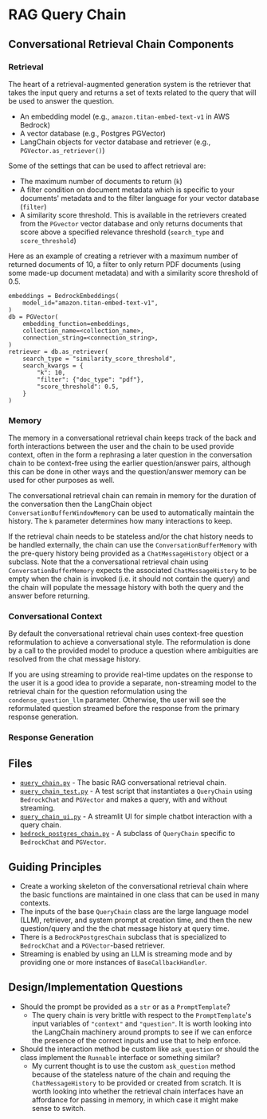 # RAG Query Chain

## Conversational Retrieval Chain Components

### Retrieval

The heart of a retrieval-augmented generation system is the retriever
that takes the input query and returns a set of texts related to the
query that will be used to answer the question.

- An embedding model (e.g., `amazon.titan-embed-text-v1` in AWS Bedrock)
- A vector database (e.g., Postgres PGVector)
- LangChain objects for vector database and retriever (e.g., `PGVector.as_retriever()`)

Some of the settings that can be used to affect retrieval are:

- The maximum number of documents to return (`k`)
- A filter condition on document metadata which is specific to your
  documents' metadata and to the filter language for your vector
  database (`filter`)
- A similarity score threshold. This is available in the retrievers
  created from the `PGvector` vector database and only returns
  documents that score above a specified relevance threshold
  (`search_type` and `score_threshold`)

Here as an example of creating a retriever with a maximum number
of returned documents of 10, a filter to only return PDF documents
(using some made-up document metadata) and with a similarity
score threshold of 0.5.

```
embeddings = BedrockEmbeddings(
    model_id="amazon.titan-embed-text-v1",
)
db = PGVector(
    embedding_function=embeddings,
    collection_name=<collection_name>,
    connection_string=<connection_string>,
)
retriever = db.as_retriever(
    search_type = "similarity_score_threshold",
    search_kwargs = {
        "k": 10,
        "filter": {"doc_type": "pdf"},
        "score_threshold": 0.5,
    }
)
```

### Memory

The memory in a conversational retrieval chain keeps track of the back
and forth interactions between the user and the chain to be used
provide context, often in the form a rephrasing a later question
in the conversation chain to be context-free using the earlier
question/answer pairs, although this can be done in other ways
and the question/answer memory can be used for other purposes as well.

The conversational retrieval chain can remain in memory for the
duration of the conversation then the LangChain object
`ConversationBufferWindowMemory` can be used to automatically maintain
the history. The `k` parameter determines how many interactions to
keep.

If the retrieval chain needs to be stateless and/or the chat history
needs to be handled externally, the chain can use the
`ConversationBufferMemory` with the pre-query history being provided
as a `ChatMessageHistory` object or a subclass. Note that the a
conversational retrieval chain using `ConversationBufferMemory` expects
the associated `ChatMessageHistory` to be empty when the chain is
invoked (i.e. it should not contain the query) and the chain will
populate the message history with both the query and the answer
before returning.

### Conversational Context

By default the conversational retrieval chain uses context-free
question reformulation to achieve a conversational style. The 
reformulation is done by a call to the provided model to
produce a question where ambiguities are resolved from the
chat message history.

If you are using streaming to provide real-time updates on the
response to the user it is a good idea to provide a separate,
non-streaming model to the retrieval chain for the question
reformulation using the `condense_question_llm` parameter. Otherwise,
the user will see the reformulated question streamed before
the response from the primary response generation.

### Response Generation



## Files

- [`query_chain.py`](query_chain.py) - The basic RAG conversational retrieval chain.
- [`query_chain_test.py`](query_chain_test.py) - A test script that instantiates
  a `QueryChain` using `BedrockChat` and `PGVector` and makes a query, with and
  without streaming.
- [`query_chain_ui.py`](query_chain_ui.py) - A streamlit UI for simple chatbot
  interaction with a query chain.
- [`bedrock_postgres_chain.py`](bedrock_postgres_chain.py) - A subclass of
  `QueryChain` specific to `BedrockChat` and `PGVector`.

## Guiding Principles

- Create a working skeleton of the conversational retrieval
  chain where the basic functions are maintained in one class
  that can be used in many contexts.
- The inputs of the base `QueryChain` class are the large
  language model (LLM), retriever, and system prompt at
  creation time, and then the new question/query and the
  the chat message history at query time.
- There is a `BedrockPostgresChain` subclass that is specialized
  to `BedrockChat` and a `PGVector`-based retriever.
- Streaming is enabled by using an LLM is streaming mode and
  by providing one or more instances of `BaseCallbackHandler`.

## Design/Implementation Questions

- Should the prompt be provided as a `str` or as a `PromptTemplate`?
  - The query chain is very brittle with respect to the `PromptTemplate`'s 
    input variables of `"context"` and `"question"`. It is worth looking into
    the LangChain machinery around prompts to see if we can enforce the
    presence of the correct inputs and use that to help enforce.
- Should the interaction method be custom like `ask_question` or should
  the class implement the `Runnable` interface or something similar?
  - My current thought is to use the custom `ask_question` method because
    of the stateless nature of the chain and requing the `ChatMessageHistory`
    to be provided or created from scratch. It is worth looking into
    whether the retrieval chain interfaces have an affordance for passing
    in memory, in which case it might make sense to switch.
